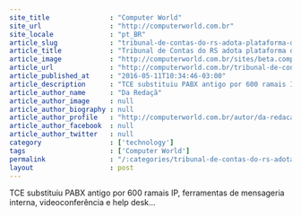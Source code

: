 ```yaml
---
site_title               : "Computer World"
site_url                 : "http://computerworld.com.br"
site_locale              : "pt_BR"
article_slug             : "tribunal-de-contas-do-rs-adota-plataforma-de-comunicacao-unificada-cisco"
article_title            : "Tribunal de Contas do RS adota plataforma de comunicação unificada Cisco"
article_image            : "http://computerworld.com.br/sites/beta.computerworld.com.br/files/news_articles/tce_dia.jpg"
article_url              : "http://computerworld.com.br/tribunal-de-contas-do-rs-adota-plataforma-de-comunicacao-unificada-cisco"
article_published_at     : "2016-05-11T10:34:46-03:00"
article_description      : "TCE substituiu PABX antigo por 600 ramais IP, ferramentas de mensageria interna, videoconferência e help desk..."
article_author_name      : "Da Redaçã"
article_author_image     : null
article_author_biography : null
article_author_profile   : "http://computerworld.com.br/autor/da-redacao"
article_author_facebook  : null
article_author_twitter   : null
category                 : ['technology']
tags                     : ['Computer World']
permalink                : "/:categories/tribunal-de-contas-do-rs-adota-plataforma-de-comunicacao-unificada-cisco/"
layout                   : post
---
```


TCE substituiu PABX antigo por 600 ramais IP, ferramentas de mensageria interna, videoconferência e help desk...
